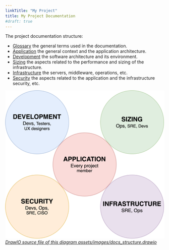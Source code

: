 ```yaml
---
linkTitle: "My Project"
title: My Project Documentation
#draft: true
---
```




The project documentation structure:

- [Glossary](glosarry) the general terms used in the documentation.
- [Application](application) the general context and the application architecture.
- [Development](development) the software architecture and its environment.
- [Sizing](sizing) the aspects related to the performance and sizing of the infrastructure.
- [Infrastructure](infrastructure) the servers, middleware, operations, etc.
- [Security](security) the aspects related to the application and the infrastructure security, etc.

![Documentation structure](assets/images/docs_structure.svg)
[_DrawIO source file of this diagram assets/images/docs_structure.drawio_](assets/images/docs_structure.drawio)
